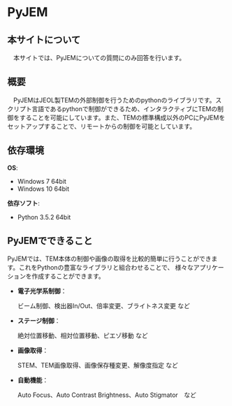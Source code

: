 PyJEM
=====================

本サイトについて
------------------------------------
　本サイトでは、PyJEMについての質問にのみ回答を行います。

概要
--------------
　PyJEMはJEOL製TEMの外部制御を行うためのpythonのライブラリです。スクリプト言語であるpythonで制御ができるため、インタラクティブにTEMの制御をすることを可能にしています。また、TEMの標準構成以外のPCにPyJEMをセットアップすることで、リモートからの制御を可能としています。

依存環境
--------------
 **OS**:
  * Windows 7 64bit
  * Windows 10 64bit
 
 **依存ソフト**:
  * Python 3.5.2 64bit

PyJEMでできること
----------------------------
PyJEMでは、TEM本体の制御や画像の取得を比較的簡単に行うことができます。これをPythonの豊富なライブラリと組合わせることで、
様々なアプリケーションを作成することができます。

* **電子光学系制御**： 
  
  ビーム制御、検出器In/Out、倍率変更、ブライトネス変更 など

* **ステージ制御**：
  
  絶対位置移動、相対位置移動、ピエゾ移動 など

* **画像取得**：
  
  STEM、TEM画像取得、画像保存種変更、解像度指定 など

* **自動機能**：
  
  Auto Focus、Auto Contrast Brightness、Auto Stigmator　など
